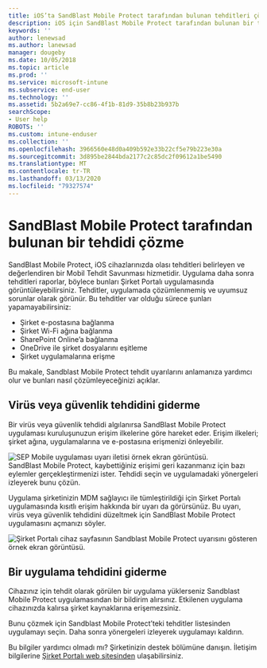 ```yaml
---
title: iOS’ta SandBlast Mobile Protect tarafından bulunan tehditleri çözme | Microsoft Docs
description: iOS için SandBlast Mobile Protect tarafından bulunan bir tehdidi nasıl düzelteceğinizi öğrenin.
keywords: ''
author: lenewsad
ms.author: lanewsad
manager: dougeby
ms.date: 10/05/2018
ms.topic: article
ms.prod: ''
ms.service: microsoft-intune
ms.subservice: end-user
ms.technology: ''
ms.assetid: 5b2a69e7-cc86-4f1b-81d9-35b8b23b937b
searchScope:
- User help
ROBOTS: ''
ms.custom: intune-enduser
ms.collection: ''
ms.openlocfilehash: 3966560e48d0a409b592e33b22cf5e79b223e30a
ms.sourcegitcommit: 3d895be2844bda2177c2c85dc2f09612a1be5490
ms.translationtype: MT
ms.contentlocale: tr-TR
ms.lasthandoff: 03/13/2020
ms.locfileid: "79327574"
---
```

# <a name="resolve-a-threat-found-by-sandblast-mobile-protect"></a>SandBlast Mobile Protect tarafından bulunan bir tehdidi çözme

SandBlast Mobile Protect, iOS cihazlarınızda olası tehditleri belirleyen ve değerlendiren bir Mobil Tehdit Savunması hizmetidir. Uygulama daha sonra tehditleri raporlar, böylece bunları Şirket Portalı uygulamasında görüntüleyebilirsiniz. Tehditler, uygulamada çözümlenmemiş ve uyumsuz sorunlar olarak görünür. Bu tehditler var olduğu sürece şunları yapamayabilirsiniz:   

* Şirket e-postasına bağlanma
* Şirket Wi-Fi ağına bağlanma
* SharePoint Online’a bağlanma
* OneDrive ile şirket dosyalarını eşitleme
* Şirket uygulamalarına erişme

Bu makale, Sandblast Mobile Protect tehdit uyarılarını anlamanıza yardımcı olur ve bunları nasıl çözümleyeceğinizi açıklar.  

## <a name="troubleshoot-virus-or-security-threat"></a>Virüs veya güvenlik tehdidini giderme  
Bir virüs veya güvenlik tehdidi algılanırsa SandBlast Mobile Protect uygulaması kuruluşunuzun erişim ilkelerine göre hareket eder. Erişim ilkeleri; şirket ağına, uygulamalarına ve e-postasına erişmenizi önleyebilir.  

![SEP Mobile uygulaması uyarı iletisi örnek ekran görüntüsü.](./media/skycure-list-of-potential-issues-android.png)  
SandBlast Mobile Protect, kaybettiğiniz erişimi geri kazanmanız için bazı eylemler gerçekleştirmenizi ister. Tehdidi seçin ve uygulamadaki yönergeleri izleyerek bunu çözün.

Uygulama şirketinizin MDM sağlayıcı ile tümleştirildiği için Şirket Portalı uygulamasında kısıtlı erişim hakkında bir uyarı da görürsünüz. Bu uyarı, virüs veya güvenlik tehdidini düzeltmek için SandBlast Mobile Protect uygulamasını açmanızı söyler.  

  ![Şirket Portalı cihaz sayfasının Sandblast Mobile Protect uyarısını gösteren örnek ekran görüntüsü.](./media/CP-lookout-virus-banner-1808.png)  

## <a name="troubleshoot-an-app-threat"></a>Bir uygulama tehdidini giderme  

Cihazınız için tehdit olarak görülen bir uygulama yüklerseniz Sandblast Mobile Protect uygulamasından bir bildirim alırsınız. Etkilenen uygulama cihazınızda kalırsa şirket kaynaklarına erişemezsiniz.  

Bunu çözmek için Sandblast Mobile Protect’teki tehditler listesinden uygulamayı seçin. Daha sonra yönergeleri izleyerek uygulamayı kaldırın.  

Bu bilgiler yardımcı olmadı mı? Şirketinizin destek bölümüne danışın. İletişim bilgilerine [Şirket Portalı web sitesinden](https://go.microsoft.com/fwlink/?linkid=2010980) ulaşabilirsiniz.  

